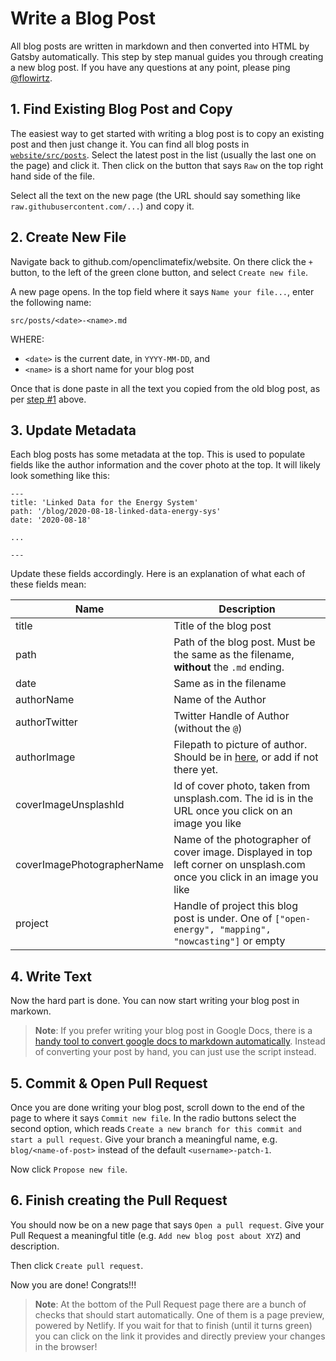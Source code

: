 # Write a Blog Post

All blog posts are written in markdown and then converted into HTML by Gatsby automatically.
This step by step manual guides you through creating a new blog post.
If you have any questions at any point, please ping [@flowirtz](https://github.com/flowirtz).

## 1. Find Existing Blog Post and Copy

The easiest way to get started with writing a blog post is to copy an existing post and then just change it. You can find all blog posts in [`website/src/posts`](https://github.com/openclimatefix/website/tree/master/src/posts). Select the latest post in the list (usually the last one on the page) and click it. Then click on the button that says `Raw` on the top right hand side of the file.

Select all the text on the new page (the URL should say something like `raw.githubusercontent.com/...`) and copy it.

## 2. Create New File

Navigate back to github.com/openclimatefix/website. On there click the `+` button, to the left of the green clone button, and select `Create new file`.

A new page opens. In the top field where it says `Name your file...`, enter the following name:

```text
src/posts/<date>-<name>.md
```

WHERE:

- `<date>` is the current date, in `YYYY-MM-DD`, and
- `<name>` is a short name for your blog post

Once that is done paste in all the text you copied from the old blog post, as per [step #1](#1-find-existing-blog-post-and-copy) above.

## 3. Update Metadata

Each blog posts has some metadata at the top. This is used to populate fields like the author information and the cover photo at the top.
It will likely look something like this:

```text
---
title: 'Linked Data for the Energy System'
path: '/blog/2020-08-18-linked-data-energy-sys'
date: '2020-08-18'

...

---
```

Update these fields accordingly. Here is an explanation of what each of these fields mean:

| Name                       | Description                                                                                                                                           |
| -------------------------- | ----------------------------------------------------------------------------------------------------------------------------------------------------- |
| title                      | Title of the blog post                                                                                                                                |
| path                       | Path of the blog post. Must be the same as the filename, **without** the `.md` ending.                                                                |
| date                       | Same as in the filename                                                                                                                               |
| authorName                 | Name of the Author                                                                                                                                    |
| authorTwitter              | Twitter Handle of Author (without the `@`)                                                                                                            |
| authorImage                | Filepath to picture of author. Should be in [here](https://github.com/openclimatefix/website/tree/master/src/images/people), or add if not there yet. |
| coverImageUnsplashId       | Id of cover photo, taken from unsplash.com. The id is in the URL once you click on an image you like                                                  |
| coverImagePhotographerName | Name of the photographer of cover image. Displayed in top left corner on unsplash.com once you click in an image you like                             |
| project                    | Handle of project this blog post is under. One of `["open-energy", "mapping", "nowcasting"]` or empty                                                 |

## 4. Write Text

Now the hard part is done. You can now start writing your blog post in markown.

> **Note**: If you prefer writing your blog post in Google Docs, there is a [handy tool to convert google docs to markdown automatically](https://github.com/mangini/gdocs2md/blob/master/converttomarkdown.gapps). Instead of converting your post by hand, you can just use the script instead.

## 5. Commit & Open Pull Request

Once you are done writing your blog post, scroll down to the end of the page to where it says `Commit new file`. In the radio buttons select the second option, which reads `Create a new branch for this commit and start a pull request`. Give your branch a meaningful name, e.g. `blog/<name-of-post>` instead of the default `<username>-patch-1`.

Now click `Propose new file`.

## 6. Finish creating the Pull Request

You should now be on a new page that says `Open a pull request`.
Give your Pull Request a meaningful title (e.g. `Add new blog post about XYZ`) and description.

Then click `Create pull request`.

Now you are done! Congrats!!!

> **Note**: At the bottom of the Pull Request page there are a bunch of checks that should start automatically.
> One of them is a page preview, powered by Netlify. If you wait for that to finish (until it turns green) you can click
> on the link it provides and directly preview your changes in the browser!

